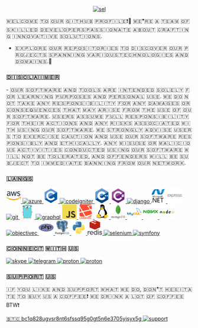<p align="CENTER"> <a href="https://aws.amazon.com" target="_blank" rel="noreferrer"> <img src="https://i.imgur.com/F8FjqS7.png" alt="sel" height="80"/> </a></p>

​🇼​​🇪​​🇱​​🇨​​🇴​​🇲​​🇪​ ​🇹​​🇴​ ​🇴​​🇺​​🇷​ ​🇬​​🇮​​🇹​​🇭​​🇺​​🇧​ ​🇵​​🇷​​🇴​​🇫​​🇮​​🇱​​🇪​❗👋 ​🇼​​🇪​❜​🇷​​🇪​ ​🇦​ ​🇹​​🇪​​🇦​​🇲​ ​🇴​​🇫​ ​🇸​​🇰​​🇮​​🇱​​🇱​​🇪​​🇩​ ​🇩​​🇪​​🇻​​🇪​​🇱​​🇴​​🇵​​🇪​​🇷​​🇸​ ​🇵​​🇦​​🇸​​🇸​​🇮​​🇴​​🇳​​🇦​​🇹​​🇪​ ​🇦​​🇧​​🇴​​🇺​​🇹​ ​🇨​​🇷​​🇦​​🇫​​🇹​​🇮​​🇳​​🇬​ ​🇮​​🇳​​🇳​​🇴​​🇻​​🇦​​🇹​​🇮​​🇻​​🇪​ ​🇸​​🇴​​🇱​​🇺​​🇹​​🇮​​🇴​​🇳​​🇸​.

- ​🇪​​🇽​​🇵​​🇱​​🇴​​🇷​​🇪​ ​🇴​​🇺​​🇷​ ​🇷​​🇪​​🇵​​🇴​​🇸​​🇮​​🇹​​🇴​​🇷​​🇮​​🇪​​🇸​ ​🇹​​🇴​ ​🇩​​🇮​​🇸​​🇨​​🇴​​🇻​​🇪​​🇷​ ​🇴​​🇺​​🇷​ ​🇵​​🇷​​🇴​​🇯​​🇪​​🇨​​🇹​​🇸​ ​🇸​​🇵​​🇦​​🇳​​🇳​​🇮​​🇳​​🇬​ ​🇻​​🇦​​🇷​​🇮​​🇴​​🇺​​🇸​ ​🇹​​🇪​​🇨​​🇭​​🇳​​🇴​​🇱​​🇴​​🇬​​🇮​​🇪​​🇸​ ​🇦​​🇳​​🇩​ ​🇩​​🇴​​🇲​​🇦​​🇮​​🇳​​🇸​.🌱

<h3 align="left">🇩​​🇮​​🇸​​🇨​​🇱​​🇦​​🇮​​🇲​​🇪​​🇷​</h3>
- ​🇴​​🇺​​🇷​ ​🇸​​🇴​​🇫​​🇹​​🇼​​🇦​​🇷​​🇪​ ​🇦​​🇳​​🇩​ ​🇹​​🇴​​🇴​​🇱​​🇸​ ​🇦​​🇷​​🇪​ ​🇮​​🇳​​🇹​​🇪​​🇳​​🇩​​🇪​​🇩​ ​🇸​​🇴​​🇱​​🇪​​🇱​​🇾​ ​🇫​​🇴​​🇷​ ​🇱​​🇪​​🇦​​🇷​​🇳​​🇮​​🇳​​🇬​ ​🇵​​🇺​​🇷​​🇵​​🇴​​🇸​​🇪​​🇸​ ​🇦​​🇳​​🇩​ ​🇵​​🇪​​🇷​​🇸​​🇴​​🇳​​🇦​​🇱​ ​🇺​​🇸​​🇪​. ​🇼​​🇪​ ​🇩​​🇴​ ​🇳​​🇴​​🇹​ ​🇹​​🇦​​🇰​​🇪​ ​🇦​​🇳​​🇾​ ​🇷​​🇪​​🇸​​🇵​​🇴​​🇳​​🇸​​🇮​​🇧​​🇮​​🇱​​🇮​​🇹​​🇾​ ​🇫​​🇴​​🇷​ ​🇦​​🇳​​🇾​ ​🇩​​🇦​​🇲​​🇦​​🇬​​🇪​​🇸​ ​🇴​​🇷​ ​🇨​​🇴​​🇳​​🇸​​🇪​​🇶​​🇺​​🇪​​🇳​​🇨​​🇪​​🇸​ ​🇹​​🇭​​🇦​​🇹​ ​🇲​​🇦​​🇾​ ​🇦​​🇷​​🇮​​🇸​​🇪​ ​🇫​​🇷​​🇴​​🇲​ ​🇹​​🇭​​🇪​ ​🇺​​🇸​​🇪​ ​🇴​​🇫​ ​🇴​​🇺​​🇷​ ​🇸​​🇴​​🇫​​🇹​​🇼​​🇦​​🇷​​🇪​. ​🇺​​🇸​​🇪​​🇷​​🇸​ ​🇦​​🇸​​🇸​​🇺​​🇲​​🇪​ ​🇫​​🇺​​🇱​​🇱​ ​🇷​​🇪​​🇸​​🇵​​🇴​​🇳​​🇸​​🇮​​🇧​​🇮​​🇱​​🇮​​🇹​​🇾​ ​🇫​​🇴​​🇷​ ​🇹​​🇭​​🇪​​🇮​​🇷​ ​🇦​​🇨​​🇹​​🇮​​🇴​​🇳​​🇸​ ​🇦​​🇳​​🇩​ ​🇦​​🇳​​🇾​ ​🇷​​🇮​​🇸​​🇰​​🇸​ ​🇦​​🇸​​🇸​​🇴​​🇨​​🇮​​🇦​​🇹​​🇪​​🇩​ ​🇼​​🇮​​🇹​​🇭​ ​🇺​​🇸​​🇮​​🇳​​🇬​ ​🇴​​🇺​​🇷​ ​🇸​​🇴​​🇫​​🇹​​🇼​​🇦​​🇷​​🇪​. ​🇼​​🇪​ ​🇸​​🇹​​🇷​​🇴​​🇳​​🇬​​🇱​​🇾​ ​🇦​​🇩​​🇻​​🇮​​🇸​​🇪​ ​🇺​​🇸​​🇪​​🇷​​🇸​ ​🇹​​🇴​ ​🇪​​🇽​​🇪​​🇷​​🇨​​🇮​​🇸​​🇪​ ​🇨​​🇦​​🇺​​🇹​​🇮​​🇴​​🇳​ ​🇦​​🇳​​🇩​ ​🇺​​🇸​​🇪​ ​🇴​​🇺​​🇷​ ​🇸​​🇴​​🇫​​🇹​​🇼​​🇦​​🇷​​🇪​ ​🇷​​🇪​​🇸​​🇵​​🇴​​🇳​​🇸​​🇮​​🇧​​🇱​​🇾​ ​🇦​​🇳​​🇩​ ​🇪​​🇹​​🇭​​🇮​​🇨​​🇦​​🇱​​🇱​​🇾​. ​🇦​​🇳​​🇾​ ​🇲​​🇮​​🇸​​🇺​​🇸​​🇪​ ​🇴​​🇷​ ​🇲​​🇦​​🇱​​🇮​​🇨​​🇮​​🇴​​🇺​​🇸​ ​🇦​​🇨​​🇹​​🇮​​🇻​​🇮​​🇹​​🇮​​🇪​​🇸​ ​🇨​​🇴​​🇳​​🇩​​🇺​​🇨​​🇹​​🇪​​🇩​ ​🇺​​🇸​​🇮​​🇳​​🇬​ ​🇴​​🇺​​🇷​ ​🇸​​🇴​​🇫​​🇹​​🇼​​🇦​​🇷​​🇪​ ​🇼​​🇮​​🇱​​🇱​ ​🇳​​🇴​​🇹​ ​🇧​​🇪​ ​🇹​​🇴​​🇱​​🇪​​🇷​​🇦​​🇹​​🇪​​🇩​, ​🇦​​🇳​​🇩​ ​🇴​​🇫​​🇫​​🇪​​🇳​​🇩​​🇪​​🇷​​🇸​ ​🇼​​🇮​​🇱​​🇱​ ​🇧​​🇪​ ​🇸​​🇺​​🇧​​🇯​​🇪​​🇨​​🇹​ ​🇹​​🇴​ ​🇮​​🇲​​🇲​​🇪​​🇩​​🇮​​🇦​​🇹​​🇪​ ​🇧​​🇦​​🇳​​🇳​​🇮​​🇳​​🇬​ ​🇫​​🇷​​🇴​​🇲​ ​🇴​​🇺​​🇷​ ​🇳​​🇪​​🇹​​🇼​​🇴​​🇷​​🇰​.


<h3 align="left">🇱​​🇦​​🇳​​🇬​​🇸</h3>
<p align="left"> <a href="https://aws.amazon.com" target="_blank" rel="noreferrer"> <img src="https://raw.githubusercontent.com/devicons/devicon/master/icons/amazonwebservices/amazonwebservices-original-wordmark.svg" alt="aws" width="40" height="40"/> </a> <a href="https://azure.microsoft.com/en-in/" target="_blank" rel="noreferrer"> <img src="https://www.vectorlogo.zone/logos/microsoft_azure/microsoft_azure-icon.svg" alt="azure" width="40" height="40"/> </a> <a href="https://www.cprogramming.com/" target="_blank" rel="noreferrer"> <img src="https://raw.githubusercontent.com/devicons/devicon/master/icons/c/c-original.svg" alt="c" width="40" height="40"/> </a> <a href="https://codeigniter.com" target="_blank" rel="noreferrer"> <img src="https://cdn.worldvectorlogo.com/logos/codeigniter.svg" alt="codeigniter" width="40" height="40"/> </a> <a href="https://www.w3schools.com/cpp/" target="_blank" rel="noreferrer"> <img src="https://raw.githubusercontent.com/devicons/devicon/master/icons/cplusplus/cplusplus-original.svg" alt="cplusplus" width="40" height="40"/> </a> <a href="https://www.w3schools.com/cs/" target="_blank" rel="noreferrer"> <img src="https://raw.githubusercontent.com/devicons/devicon/master/icons/csharp/csharp-original.svg" alt="csharp" width="40" height="40"/> </a> <a href="https://www.djangoproject.com/" target="_blank" rel="noreferrer"> <img src="https://cdn.worldvectorlogo.com/logos/django.svg" alt="django" width="40" height="40"/> </a> <a href="https://dotnet.microsoft.com/" target="_blank" rel="noreferrer"> <img src="https://raw.githubusercontent.com/devicons/devicon/master/icons/dot-net/dot-net-original-wordmark.svg" alt="dotnet" width="40" height="40"/> </a> <a href="https://expressjs.com" target="_blank" rel="noreferrer"> <img src="https://raw.githubusercontent.com/devicons/devicon/master/icons/express/express-original-wordmark.svg" alt="express" width="40" height="40"/> </a> <a href="https://git-scm.com/" target="_blank" rel="noreferrer"> <img src="https://www.vectorlogo.zone/logos/git-scm/git-scm-icon.svg" alt="git" width="40" height="40"/> </a> <a href="https://golang.org" target="_blank" rel="noreferrer"> <img src="https://raw.githubusercontent.com/devicons/devicon/master/icons/go/go-original.svg" alt="go" width="40" height="40"/> </a> <a href="https://graphql.org" target="_blank" rel="noreferrer"> <img src="https://www.vectorlogo.zone/logos/graphql/graphql-icon.svg" alt="graphql" width="40" height="40"/> </a> <a href="https://developer.mozilla.org/en-US/docs/Web/JavaScript" target="_blank" rel="noreferrer"> <img src="https://raw.githubusercontent.com/devicons/devicon/master/icons/javascript/javascript-original.svg" alt="javascript" width="40" height="40"/> </a> <a href="https://laravel.com/" target="_blank" rel="noreferrer"> <img src="https://raw.githubusercontent.com/devicons/devicon/master/icons/laravel/laravel-plain-wordmark.svg" alt="laravel" width="40" height="40"/> </a> <a href="https://www.linux.org/" target="_blank" rel="noreferrer"> <img src="https://raw.githubusercontent.com/devicons/devicon/master/icons/linux/linux-original.svg" alt="linux" width="40" height="40"/> </a> <a href="https://www.mongodb.com/" target="_blank" rel="noreferrer"> <img src="https://raw.githubusercontent.com/devicons/devicon/master/icons/mongodb/mongodb-original-wordmark.svg" alt="mongodb" width="40" height="40"/> </a> <a href="https://www.mysql.com/" target="_blank" rel="noreferrer"> <img src="https://raw.githubusercontent.com/devicons/devicon/master/icons/mysql/mysql-original-wordmark.svg" alt="mysql" width="40" height="40"/> </a> <a href="https://www.nginx.com" target="_blank" rel="noreferrer"> <img src="https://raw.githubusercontent.com/devicons/devicon/master/icons/nginx/nginx-original.svg" alt="nginx" width="40" height="40"/> </a> <a href="https://nodejs.org" target="_blank" rel="noreferrer"> <img src="https://raw.githubusercontent.com/devicons/devicon/master/icons/nodejs/nodejs-original-wordmark.svg" alt="nodejs" width="40" height="40"/> </a> <a href="https://developer.apple.com/library/archive/documentation/Cocoa/Conceptual/ProgrammingWithObjectiveC/Introduction/Introduction.html" target="_blank" rel="noreferrer"> <img src="https://www.vectorlogo.zone/logos/apple_objectivec/apple_objectivec-icon.svg" alt="objectivec" width="40" height="40"/> </a> <a href="https://www.php.net" target="_blank" rel="noreferrer"> <img src="https://raw.githubusercontent.com/devicons/devicon/master/icons/php/php-original.svg" alt="php" width="40" height="40"/> </a> <a href="https://www.postgresql.org" target="_blank" rel="noreferrer"> <img src="https://raw.githubusercontent.com/devicons/devicon/master/icons/postgresql/postgresql-original-wordmark.svg" alt="postgresql" width="40" height="40"/> </a> <a href="https://www.python.org" target="_blank" rel="noreferrer"> <img src="https://raw.githubusercontent.com/devicons/devicon/master/icons/python/python-original.svg" alt="python" width="40" height="40"/> </a> <a href="https://redis.io" target="_blank" rel="noreferrer"> <img src="https://raw.githubusercontent.com/devicons/devicon/master/icons/redis/redis-original-wordmark.svg" alt="redis" width="40" height="40"/> </a> <a href="https://www.selenium.dev" target="_blank" rel="noreferrer"> <img src="https://raw.githubusercontent.com/detain/svg-logos/780f25886640cef088af994181646db2f6b1a3f8/svg/selenium-logo.svg" alt="selenium" width="40" height="40"/> </a> <a href="https://symfony.com" target="_blank" rel="noreferrer"> <img src="https://symfony.com/logos/symfony_black_03.svg" alt="symfony" width="40" height="40"/> </a> </p>

<h3 align="left">​🇨​​🇴​​🇳​​🇳​​🇪​​🇨​​🇹​ ​🇼​​🇮​​🇹​​🇭​ ​🇺​​🇸​</h3>
<p align="left">
<a href="https://join.skype.com/invite/HwrXTLxgEX7w" target="_blank" rel="noreferrer"> 
<img src="https://seeklogo.com/images/S/skype-icon-logo-62E333BBBA-seeklogo.com.png" alt="skype" height="20"/> </a> 
<a href="https://t.me/seleniumcore" target="_blank" rel="noreferrer"> 
<img src="https://upload.wikimedia.org/wikipedia/commons/8/82/Telegram_logo.svg" alt="telegram" height="20"/> </a>
<a href="mailto:seleniumteam@proton.me" target="_blank" rel="noreferrer"> 
<img src="https://seeklogo.com/images/P/proton-mail-logo-31D8CDC79E-seeklogo.com.png" alt="proton" height="20"/> </a>
<a href="https://www.youtube.com/@seleniumcore" target="_blank" rel="noreferrer"> 
<img src="https://upload.wikimedia.org/wikipedia/commons/e/ef/Youtube_logo.png?20220706172052" alt="proton" height="20"/> </a>
</p>

<h3 align="left">​🇸​​🇺​​🇵​​🇵​​🇴​​🇷​​🇹​ ​🇺​​🇸​</h3>
​🇮​​🇫​ ​🇾​​🇴​​🇺​ ​🇱​​🇮​​🇰​​🇪​ ​🇦​​🇳​​🇩​ ​🇸​​🇺​​🇵​​🇵​​🇴​​🇷​​🇹​ ​🇼​​🇭​​🇦​​🇹​ ​🇼​​🇪​ ​🇩​​🇴​, ​🇩​​🇴​​🇳​❜​🇹​ ​🇭​​🇪​​🇸​​🇮​​🇹​​🇦​​🇹​​🇪​ ​🇹​​🇴​ ​🇧​​🇺​​🇾​ ​🇺​​🇸​ ​🇦​ ​🇨​​🇴​​🇫​​🇫​​🇪​​🇪​❗ ​🇼​​🇪​ ​🇩​​🇷​​🇮​​🇳​​🇰​ ​🇦​ ​🇱​​🇴​​🇹​ ​🇴​​🇫​ ​🇨​​🇴​​🇫​​🇫​​🇪​​🇪​ BTW❗
<p align="left">
<a href="" target="_blank" rel="noreferrer"> 
​🇧​​🇹​​🇨 bc1q828ugvsr8nt6sfssq95g0gt5n6e3705yjsyx5g
<img src="https://cdn.buymeacoffee.com/buttons/v2/default-yellow.png" alt="support" height="30"/> </a> </p>
